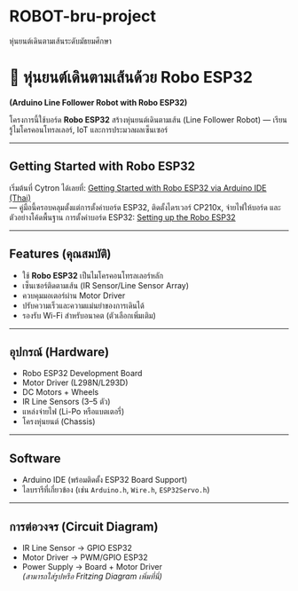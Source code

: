 # ROBOT-bru-project
หุ่นยนต์เดินตามเส้นระดับมัธยมศึกษา
# 🤖 หุ่นยนต์เดินตามเส้นด้วย Robo ESP32  
**(Arduino Line Follower Robot with Robo ESP32)**

โครงการนี้ใช้บอร์ด **Robo ESP32** สร้างหุ่นยนต์เดินตามเส้น (Line Follower Robot) — เรียนรู้ไมโครคอนโทรลเลอร์, IoT และการประมวลผลเซ็นเซอร์

---

##  Getting Started with Robo ESP32  
เริ่มต้นที่ Cytron ได้เลยที่: [Getting Started with Robo ESP32 via Arduino IDE (Thai)](https://th.cytron.io/tutorial/getting-started-guide-with-robo-esp32-arduino-ide)  
— คู่มือนี้ครอบคลุมตั้งแต่การตั้งค่าบอร์ด ESP32, ติดตั้งไดรเวอร์ CP210x, จ่ายไฟให้บอร์ด และตัวอย่างโค้ดพื้นฐาน
การตั้งค่าบอร์ด ESP32: [Setting up the Robo ESP32](https://th.cytron.io/tutorial/setting-up-the-robo-esp32-arduino)

---

##  Features (คุณสมบัติ)
- ใช้ **Robo ESP32** เป็นไมโครคอนโทรลเลอร์หลัก
- เซ็นเซอร์ติดตามเส้น (IR Sensor/Line Sensor Array)
- ควบคุมมอเตอร์ผ่าน Motor Driver
- ปรับความเร็วและความแม่นยำของการเดินได้
- รองรับ Wi-Fi สำหรับอนาคต (ตัวเลือกเพิ่มเติม)

---

##  อุปกรณ์ (Hardware)
- Robo ESP32 Development Board  
- Motor Driver (L298N/L293D)  
- DC Motors + Wheels  
- IR Line Sensors (3–5 ตัว)  
- แหล่งจ่ายไฟ (Li-Po หรือแบตเตอรี่)
- โครงหุ่นยนต์ (Chassis)

---

##  Software
- Arduino IDE (พร้อมติดตั้ง ESP32 Board Support)
- ไลบรารีที่เกี่ยวข้อง (เช่น `Arduino.h`, `Wire.h`, `ESP32Servo.h`)

---

##  การต่อวงจร (Circuit Diagram)
- IR Line Sensor → GPIO ESP32  
- Motor Driver → PWM/GPIO ESP32  
- Power Supply → Board + Motor Driver  
*(สามารถใส่รูปหรือ Fritzing Diagram เพิ่มที่นี่)*

